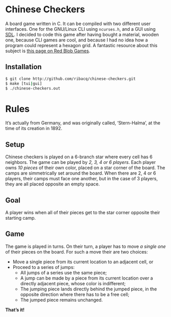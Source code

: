 Chinese Checkers
================
A board game written in C. It can be compiled with two different user interfaces.
One for the GNU/Linux CLI using `ncurses.h`, and a GUI using [SDL][2]. I decided to
code this game after having bought a material, wooden one, because CLI games are
cool, and because I had no idea how a program could represent a hexagon grid. A
fantastic resource about this subject is [this page on Red Blob Games][1].

Installation
------------
```bash
$ git clone http://github.com/ribacq/chinese-checkers.git
$ make [tui|gui]
$ ./chinese-checkers.out
```

Rules
=====
It’s actually from Germany, and was originally called, ‘Stern-Halma’, at the
time of its creation in 1892.

Setup
-----
Chinese checkers is played on a 6-branch star where every cell has 6 neighbors.
The game can be played by _2, 3, 4 or 6 players_. Each player owns _10 pieces_
of their own color, placed on a star corner of the board. The camps are
simmetrically set around the board. When there are 2, 4 or 6 players, their
camps must face one another, but in the case of 3 players, they are all placed
opposite an empty space.

Goal
----
A player wins when all of their pieces get to the star corner opposite their
starting camp.

Game
----
The game is played in turns. On their turn, a player has to move _a single one_
of their pieces on the board. For such a move their are two choices:

* Move a single piece from its current location to an adjacent cell, or
* Proceed to a series of jumps:
  * All jumps of a series use the same piece;
  * A jump can be made by a piece from its current location over a directly
    adjacent piece, whose color is indifferent;
  * The jumping piece lands directly behind the jumped piece, in the opposite
    direction where there has to be a free cell;
  * The jumped piece remains unchanged.

__That’s it!__

[1]: http://www.redblobgames.com/grids/hexagons/
[2]: http://libsdl.org/

